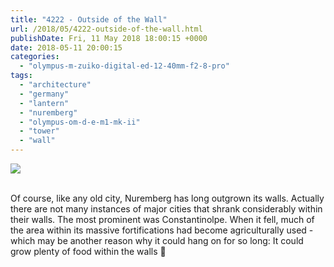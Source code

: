 ```yaml
---
title: "4222 - Outside of the Wall"
url: /2018/05/4222-outside-of-the-wall.html
publishDate: Fri, 11 May 2018 18:00:15 +0000
date: 2018-05-11 20:00:15
categories: 
  - "olympus-m-zuiko-digital-ed-12-40mm-f2-8-pro"
tags: 
  - "architecture"
  - "germany"
  - "lantern"
  - "nuremberg"
  - "olympus-om-d-e-m1-mk-ii"
  - "tower"
  - "wall"
---
```

<div class="container">
<div class="center"><a target="_blank" href="https://d25zfm9zpd7gm5.cloudfront.net/1200x1200/2017/20170620_095901_lr.jpg"><img class="webfeedsFeaturedVisual" src="https://d25zfm9zpd7gm5.cloudfront.net/0600x0600/2017/20170620_095901_lr.jpg" /></a></div>
</div>
<br />

Of course, like any old city, Nuremberg has long outgrown its walls. Actually there are not many instances of major cities that shrank considerably within their walls. The most prominent was Constantinolpe. When it fell, much of the area within its massive fortifications had become agriculturally used - which may be another reason why it could hang on for so long: It could grow plenty of food within the walls 🙂
